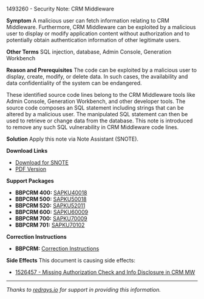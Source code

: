 1493260 - Security Note: CRM Middleware

**Symptom**
A malicious user can fetch information relating to CRM Middleware. Furthermore, CRM Middleware can be exploited by a malicious user to display or modify application content without authorization and to potentially obtain authentication information of other legitimate users.

**Other Terms**
SQL injection, database, Admin Console, Generation Workbench

**Reason and Prerequisites**
The code can be exploited by a malicious user to display, create, modify, or delete data. In such cases, the availability and data confidentiality of the system can be endangered.

These identified source code lines belong to the CRM Middleware tools like Admin Console, Generation Workbench, and other developer tools. The source code composes an SQL statement including strings that can be altered by a malicious user. The manipulated SQL statement can then be used to retrieve or change data from the database. This note is introduced to remove any such SQL vulnerability in CRM Middleware code lines.

**Solution**
Apply this note via Note Assistant (SNOTE).

**Download Links**
- [Download for SNOTE](https://notesdownloads.sap.com/note/0040000008837582017)
- [PDF Version](https://me.sap.com/sap/support/sfm/notes/print/0001493260?language=en-US&token=70162CCEDBABD833E028578BEFF5BB50)

**Support Packages**
- **BBPCRM 400:** [SAPKU40018](https://me.sap.com/supportpackage/SAPKU40018)
- **BBPCRM 500:** [SAPKU50018](https://me.sap.com/supportpackage/SAPKU50018)
- **BBPCRM 520:** [SAPKU52011](https://me.sap.com/supportpackage/SAPKU52011)
- **BBPCRM 600:** [SAPKU60009](https://me.sap.com/supportpackage/SAPKU60009)
- **BBPCRM 700:** [SAPKU70009](https://me.sap.com/supportpackage/SAPKU70009)
- **BBPCRM 701:** [SAPKU70102](https://me.sap.com/supportpackage/SAPKU70102)

**Correction Instructions**
- **BBPCRM:** [Correction Instructions](https://me.sap.com/corrins/0001493260/63)

**Side Effects**
This document is causing side effects:
- [1526457 - Missing Authorization Check and Info Disclosure in CRM MW](https://me.sap.com/notes/0001526457)

---

*Thanks to [redrays.io](https://redrays.io) for support in providing this information.*
